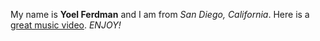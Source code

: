 My name is **Yoel Ferdman** and I am from *San Diego, California*. Here is a [great music video](https://www.youtube.com/watch?v=wScYn10D2vo).
*ENJOY!*

